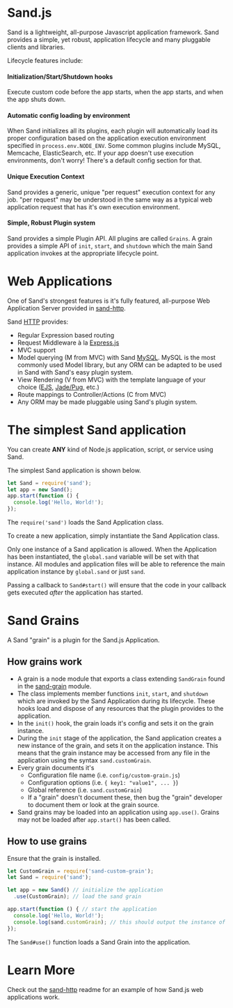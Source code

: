 # Sand.js

Sand is a lightweight, all-purpose Javascript application framework. Sand provides a simple, yet robust, application lifecycle and many pluggable clients and libraries.

Lifecycle features include:

#### Initialization/Start/Shutdown hooks
Execute custom code before the app starts, when the app starts, and when the app shuts down.

#### Automatic config loading by environment
When Sand initializes all its plugins, each plugin will automatically load its proper configuration based on the application execution environment specified in `process.env.NODE_ENV`. Some common plugins include MySQL, Memcache, ElasticSearch, etc. If your app doesn't use execution environments, don't worry! There's a default config section for that.

#### Unique Execution Context
Sand provides a generic, unique "per request" execution context for any job. "per request" may be understood in the same way as a typical web application request that has it's own execution environment.

#### Simple, Robust Plugin system
Sand provides a simple Plugin API. All plugins are called `Grains`. A grain provides a simple API of `init`, `start`, and `shutdown` which the main Sand application invokes at the appropriate lifecycle point.

# Web Applications

One of Sand's strongest features is it's fully featured, all-purpose Web Application Server provided in [sand-http](https://github.com/SandJS/http).

Sand [HTTP](https://github.com/SandJS/http) provides:

- Regular Expression based routing
- Request Middleware à la [Express.js](http://expressjs.com/)
- MVC support
- Model querying (M from MVC) with Sand [MySQL](https://github.com/SandJS/mysql). MySQL is the most commonly used Model library, but any ORM can be adapted to be used in Sand with Sand's easy plugin system.
- View Rendering (V from MVC) with the template language of your choice ([EJS](https://github.com/tj/ejs), [Jade/Pug](http://jade-lang.com/), etc.)
- Route mappings to Controller/Actions (C from MVC)
- Any ORM may be made pluggable using Sand's plugin system. 

# The simplest Sand application

You can create **ANY** kind of Node.js application, script, or service using Sand.

The simplest Sand application is shown below.

```JavaScript
let Sand = require('sand');
let app = new Sand();
app.start(function () {
  console.log('Hello, World!');
});
```

The `require('sand')` loads the Sand Application class. 

To create a new application, simply instantiate the Sand Application class.

Only one instance of a Sand application is allowed. When the Application has been instantiated, the `global.sand` variable will be set with that instance. All modules and application files will be able to reference the main application instance by `global.sand` or just `sand`.

Passing a callback to `Sand#start()` will ensure that the code in your callback gets executed _after_ the application has started.

# Sand Grains

A Sand "grain" is a plugin for the Sand.js Application. 

## How grains work

- A grain is a node module that exports a class extending `SandGrain` found in the [sand-grain](https://github.com/pocketly/sand-grain) module. 
- The class implements member functions `init`, `start`, and `shutdown` which are invoked by the Sand Application during its lifecycle. These hooks load and dispose of any resources that the plugin provides to the application.
- In the `init()` hook, the grain loads it's config and sets it on the grain instance. 
- During the `init` stage of the application, the Sand application creates a new instance of the grain, and sets it on the application instance. This means that the grain instance may be accessed from any file in the application using the syntax `sand.customGrain`.
- Every grain documents it's 
	- Configuration file name (i.e. `config/custom-grain.js`)
	- Configuration options (i.e. `{ key1: "value1", ... }`)
	- Global reference (i.e. `sand.customGrain`)
	- If a "grain" doesn't document these, then bug the "grain" developer to document them or look at the grain source.
- Sand grains may be loaded into an application using `app.use()`. Grains may not be loaded after `app.start()` has been called.

## How to use grains

Ensure that the grain is installed.

```JavaScript
let CustomGrain = require('sand-custom-grain');
let Sand = require('sand');

let app = new Sand() // initialize the application
  .use(CustomGrain); // load the sand grain 

app.start(function () { // start the application
  console.log('Hello, World!');
  console.log(sand.customGrain); // this should output the instance of the sand grain
});
```

The `Sand#use()` function loads a Sand Grain into the application.

# Learn More

Check out the [sand-http](https://github.com/SandJS/http) readme for an example of how Sand.js web applications work.

